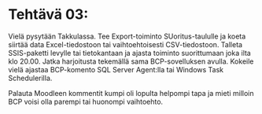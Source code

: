 # Tehtävä 03:

Vielä pysytään Takkulassa. Tee Export-toiminto SUoritus-taululle ja koeta siirtää data Excel-tiedostoon tai vaihtoehtoisesti CSV-tiedostoon. Talleta SSIS-paketti levylle tai tietokantaan ja ajasta toiminto suorittumaan joka ilta klo 20.00.
Jatka harjoitusta tekemällä sama BCP-sovelluksen avulla. Kokeile vielä ajastaa BCP-komento SQL Server Agent:lla tai Windows Task Schedulerilla.

Palauta Moodleen kommentit kumpi oli lopulta helpompi tapa ja mieti milloin BCP voisi olla parempi tai huonompi vaihtoehto.

<!-- - Valitse haluamasi taulun jokin indeksi hiiren oikealla korvalla napauttaena. Valitse Reorganize. Tutki tämän jälkeen, mitä vaikutuksia operaatiolla oli. 

<br>

![](Kuva_T03_01.PNG)<br>
Kuva 1. AdventureWorks2012_Data.mdf erään taulun indeksin reorganisointi ja rebuld:aus.<br>

- Oliko kyseiselle indeksille tarpeen tehdä reorganisointia?
- Tarvitsiko tehdä tälle indeksieel Rebuild:austa.
- Tee kaikesta huolimatta myös harjoituksen vuoksi Rrbuild kyseiselle indeksille.
- Millaiset olivat Rebuild:auksen vaikutukset kyseisen indeksin frakmentoitumisasteeseen?

Palauta Moodleen, palautuslinkkiin  vastauksesi. -->
